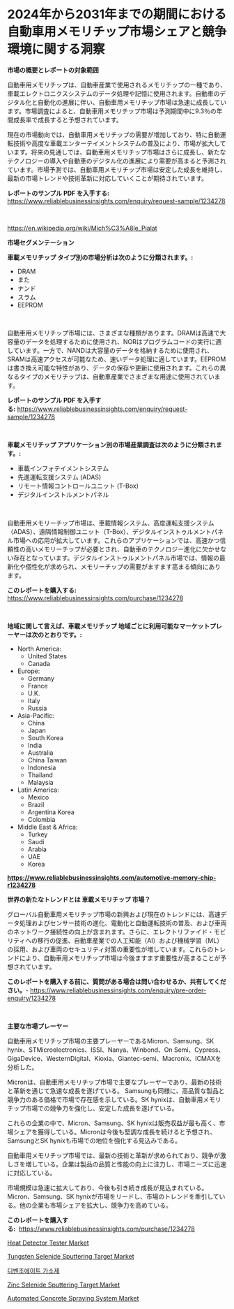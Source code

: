 <p><h1>2024年から2031年までの期間における自動車用メモリチップ市場シェアと競争環境に関する洞察</h1></p><p><strong>市場の概要とレポートの対象範囲</strong></p>
<p><p>自動車用メモリチップは、自動車産業で使用されるメモリチップの一種であり、車載エレクトロニクスシステムのデータ処理や記憶に使用されます。自動車のデジタル化と自動化の進展に伴い、自動車用メモリチップ市場は急速に成長しています。市場調査によると、自動車用メモリチップ市場は予測期間中に9.3％の年間成長率で成長すると予想されています。</p><p>現在の市場動向では、自動車用メモリチップの需要が増加しており、特に自動運転技術や高度な車載エンターテイメントシステムの普及により、市場が拡大しています。将来の見通しでは、自動車用メモリチップ市場はさらに成長し、新たなテクノロジーの導入や自動車のデジタル化の進展により需要が高まると予測されています。市場予測では、自動車用メモリチップ市場は安定した成長を維持し、最新の市場トレンドや技術革新に対応していくことが期待されています。</p></p>
<p><strong>レポートのサンプル PDF を入手する:</strong> <a href="https://www.reliablebusinessinsights.com/enquiry/request-sample/1234278">https://www.reliablebusinessinsights.com/enquiry/request-sample/1234278</a></p>
<p>&nbsp;</p>
<p><a href="https://en.wikipedia.org/wiki/Mich%C3%A8le_Pialat">https://en.wikipedia.org/wiki/Mich%C3%A8le_Pialat</a></p>
<p><strong>市場セグメンテーション</strong></p>
<p><strong>車載メモリチップ タイプ別の市場分析は次のように分類されます。:</strong></p>
<p><ul><li>DRAM</li><li>また</li><li>ナンド</li><li>スラム</li><li>EEPROM</li></ul></p>
<p>&nbsp;</p>
<p><p>自動車用メモリチップ市場には、さまざまな種類があります。DRAMは高速で大容量のデータを処理するために使用され、NORはプログラムコードの実行に適しています。一方で、NANDは大容量のデータを格納するために使用され、SRAMは高速アクセスが可能なため、速いデータ処理に適しています。EEPROMは書き換え可能な特性があり、データの保存や更新に使用されます。これらの異なるタイプのメモリチップは、自動車産業でさまざまな用途に使用されています。</p></p>
<p><strong>レポートのサンプル PDF を入手する:</strong>&nbsp;<a href="https://www.reliablebusinessinsights.com/enquiry/request-sample/1234278">https://www.reliablebusinessinsights.com/enquiry/request-sample/1234278</a></p>
<p>&nbsp;</p>
<p><strong> 車載メモリチップ アプリケーション別の市場産業調査は次のように分類されます。:</strong></p>
<p><ul><li>車載インフォテイメントシステム</li><li>先進運転支援システム (ADAS)</li><li>リモート情報コントロールユニット (T-Box)</li><li>デジタルインストルメントパネル</li></ul></p>
<p>&nbsp;</p>
<p><p>自動車用メモリーチップ市場は、車載情報システム、高度運転支援システム（ADAS）、遠隔情報制御ユニット（T-Box）、デジタルインストゥルメントパネル市場への応用が拡大しています。これらのアプリケーションでは、高速かつ信頼性の高いメモリーチップが必要とされ、自動車のテクノロジー進化に欠かせない存在となっています。デジタルインストゥルメントパネル市場では、情報の最新化や個性化が求められ、メモリーチップの需要がますます高まる傾向にあります。</p></p>
<p><strong>このレポートを購入する:</strong>&nbsp; <a href="https://www.reliablebusinessinsights.com/purchase/1234278">https://www.reliablebusinessinsights.com/purchase/1234278</a></p>
<p>&nbsp;</p>
<p><strong>地域に関して言えば、車載メモリチップ 地域ごとに利用可能なマーケットプレーヤーは次のとおりです。:</strong></p>
<p><ul>
    <li>
        North America:
        <ul>
            <li>United States</li>
            <li>Canada</li>
        </ul>
    </li>
    <li>
        Europe:
        <ul>
            <li>Germany</li>
            <li>France</li>
            <li>U.K.</li>
            <li>Italy</li>
            <li>Russia</li>
        </ul>
    </li>
    <li>
        Asia-Pacific:
        <ul>
            <li>China</li>
            <li>Japan</li>
            <li>South Korea</li>
            <li>India</li>
            <li>Australia</li>
            <li>China Taiwan</li>
            <li>Indonesia</li>
            <li>Thailand</li>
            <li>Malaysia</li>
        </ul>
    </li>
    <li>
        Latin America:
        <ul>
            <li>Mexico</li>
            <li>Brazil</li>
            <li>Argentina Korea</li>
            <li>Colombia</li>
        </ul>
    </li>
    <li>
        Middle East & Africa:
        <ul>
            <li>Turkey</li>
            <li>Saudi</li>
            <li>Arabia</li>
            <li>UAE</li>
            <li>Korea</li>
        </ul>
    </li>
    </ul></p>
<p><strong><a href="https://www.reliablebusinessinsights.com/automotive-memory-chip-r1234278">https://www.reliablebusinessinsights.com/automotive-memory-chip-r1234278</a></strong>&nbsp;</p>
<p><strong>世界の新たなトレンドとは 車載メモリチップ 市場？</strong></p>
<p><p>グローバル自動車用メモリチップ市場の新興および現在のトレンドには、高速データ処理およびセンサー技術の進化、電動化と自動運転技術の普及、および車両のネットワーク接続性の向上が含まれます。さらに、エレクトリファイド・モビリティへの移行の促進、自動車産業での人工知能（AI）および機械学習（ML）の採用、および車両のセキュリティ対策の重要性が増しています。これらのトレンドにより、自動車用メモリチップ市場は今後ますます重要性が高まることが予想されています。</p></p>
<p><strong>このレポートを購入する前に、質問がある場合は問い合わせるか、共有してください。</strong>- <a href="https://www.reliablebusinessinsights.com/enquiry/pre-order-enquiry/1234278">https://www.reliablebusinessinsights.com/enquiry/pre-order-enquiry/1234278</a></p>
<p>&nbsp;</p>
<p><strong>主要な市場プレーヤー</strong></p>
<p><p>自動車用メモリチップ市場の主要プレーヤーであるMicron、Samsung、SK hynix、STMicroelectronics、ISSI、Nanya、Winbond、On Semi、Cypress、GigaDevice、WesternDigital、Kioxia、Giantec-semi、Macronix、ICMAXを分析した。</p><p>Micronは、自動車用メモリチップ市場で主要なプレーヤーであり、最新の技術と革新を通じて急速な成長を遂げている。 Samsungも同様に、高品質な製品と競争力のある価格で市場で存在感を示している。SK hynixは、自動車用メモリチップ市場での競争力を強化し、安定した成長を遂げている。</p><p>これらの企業の中で、Micron、Samsung、SK hynixは販売収益が最も高く、市場シェアを獲得している。Micronは今後も堅調な成長を続けると予想され、SamsungとSK hynixも市場での地位を強化する見込みである。</p><p>自動車用メモリチップ市場では、最新の技術と革新が求められており、競争が激しさを増している。企業は製品の品質と性能の向上に注力し、市場ニーズに迅速に対応している。</p><p>市場規模は急速に拡大しており、今後も引き続き成長が見込まれている。Micron、Samsung、SK hynixが市場をリードし、市場のトレンドを牽引している。他の企業も市場シェアを拡大し、競争力を高めている。</p></p>
<p><strong>このレポートを購入する:</strong>&nbsp;&nbsp;<a href="https://www.reliablebusinessinsights.com/purchase/1234278">https://www.reliablebusinessinsights.com/purchase/1234278</a></p>
<p><p><a href="https://www.linkedin.com/pulse/insights-heat-detector-tester-industry-market-financial-status-kkjyf">Heat Detector Tester Market</a></p><p><a href="https://github.com/claudianurdin/Market-Research-Report-List-1/blob/main/tungsten-selenide-sputtering-target-market.md">Tungsten Selenide Sputtering Target Market</a></p><p><a href="https://medium.com/@jeralderzog65756e/%EB%94%94%EB%B2%A4%EC%A1%B0-%EC%97%90%EC%8A%A4%ED%85%8C%EB%A5%B4-%EA%B0%80%EC%86%8C%EC%A0%9C-%EC%8B%9C%EC%9E%A5-%EC%8B%9C%EC%9E%A5-%EC%A0%90%EC%9C%A0%EC%9C%A8-%EC%8B%9C%EC%9E%A5-%EB%8F%99%ED%96%A5-%EB%B0%8F-%EB%AF%B8%EB%9E%98-%EC%84%B1%EC%9E%A5-%ED%83%90%EC%83%89-8a22490488e4">디벤조에이트 가소제</a></p><p><a href="https://github.com/mabenkhyari11/Market-Research-Report-List-1/blob/main/zinc-selenide-sputtering-target-market.md">Zinc Selenide Sputtering Target Market</a></p><p><a href="https://issuu.com/reportprime-2/docs/automated-concrete-spraying-system-market-size-203">Automated Concrete Spraying System Market</a></p></p>